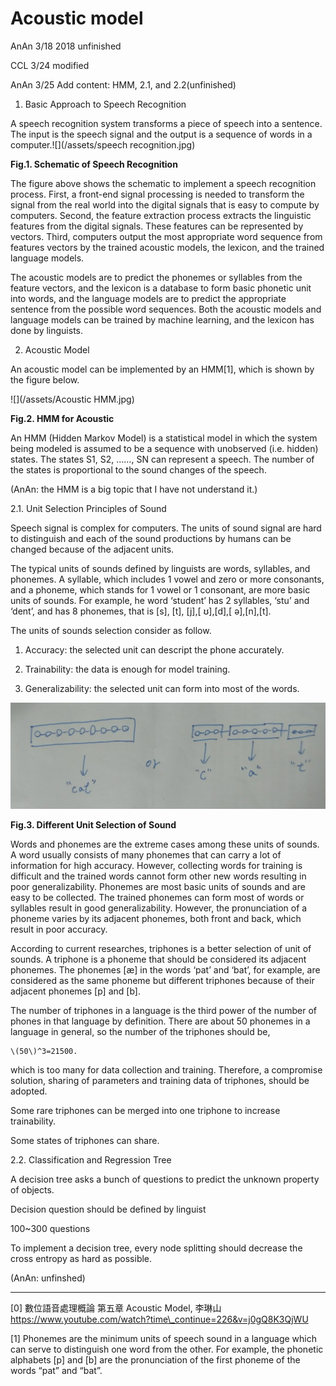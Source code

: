 # Acoustic model

AnAn 3/18 2018 unfinished

CCL 3/24 modified

AnAn 3/25 Add content: HMM, 2.1, and 2.2\(unfinished\)

1.	Basic Approach to Speech Recognition

A speech recognition system transforms a piece of speech into a sentence. The input is the speech signal and the output is a sequence of words in a computer.![](/assets/speech recognition.jpg)

**Fig.1. Schematic of Speech Recognition**

The figure above shows the schematic to implement a speech recognition process. First, a front-end signal processing is needed to transform the signal from the real world into the digital signals that is easy to compute by computers. Second, the feature extraction process extracts the linguistic features from the digital signals. These features can be represented by vectors. Third, computers output the most appropriate word sequence from features vectors by the trained acoustic models, the lexicon, and the trained language models.

The acoustic models are to predict the phonemes or syllables from the feature vectors, and the lexicon is a database to form basic phonetic unit into words, and the language models are to predict the appropriate sentence from the possible word sequences. Both the acoustic models and language models can be trained by machine learning, and the lexicon has done by linguists.

2.	Acoustic Model

An acoustic model can be implemented by an HMM\[1\], which is shown by the figure below. 

![](/assets/Acoustic HMM.jpg)

**Fig.2. HMM for Acoustic**

An HMM \(Hidden Markov Model\) is a statistical model in which the system being modeled is assumed to be a sequence with unobserved \(i.e. hidden\) states. The states S1, S2, ……, SN can represent a speech. The number of the states is proportional to the sound changes of the speech. 

\(AnAn: the HMM is a big topic that I have not understand it.\)

 
2.1.	Unit Selection Principles of Sound

Speech signal is complex for computers. The units of sound signal are hard to distinguish and each of the sound productions by humans can be changed because of the adjacent units.


The typical units of sounds defined by linguists are words, syllables, and phonemes. A syllable, which includes 1 vowel and zero or more consonants, and a phoneme, which stands for 1 vowel or 1 consonant, are more basic units of sounds. For example, he word ‘student’ has 2 syllables, ‘stu’ and ‘dent’, and has 8 phonemes, that is \[s\], \[t\], \[j\],\[ ʊ\],\[d\],\[ ə\],\[n\],\[t\].

The units of sounds selection consider as follow.

1.	Accuracy: the selected unit can descript the phone accurately.

2.	Trainability: the data is enough for model training.

3.	Generalizability: the selected unit can form into most of the words.

![](/assets/IMAG0288.jpg)

**Fig.3. Different Unit Selection of Sound**

Words and phonemes are the extreme cases among these units of sounds. A word usually consists of many phonemes that can carry a lot of information for high accuracy. However, collecting words for training is difficult and the trained words cannot form other new words resulting in poor generalizability. Phonemes are most basic units of sounds and are easy to be collected. The trained phonemes can form most of words or syllables result in good generalizability. However, the pronunciation of a phoneme varies by its adjacent phonemes, both front and back, which result in poor accuracy.

According to current researches, triphones is a better selection of unit of sounds. A triphone is a phoneme that should be considered its adjacent phonemes. The phonemes \[æ\] in the words ‘pat’ and ‘bat’, for example, are considered as the same phoneme but different triphones because of their adjacent phonemes \[p\] and \[b\].

The number of triphones in a language is the third power of the number of phones in that language by definition. There are about 50 phonemes in a language in general, so the number of the triphones should be,

	\(50\)^3=21500.

which is too many for data collection and training. Therefore, a compromise solution, sharing of parameters and training data of triphones, should be adopted.



Some rare triphones can be merged into one triphone to increase trainability.

Some states of triphones can share.

2.2.	Classification and Regression Tree

A decision tree asks a bunch of questions to predict the unknown property of objects.

Decision question should be defined by linguist

100~300 questions


To implement a decision tree, every node splitting should decrease the cross entropy as hard as possible.


\(AnAn: unfinshed\)



---


\[0\] 數位語音處理概論 第五章 Acoustic Model, 李琳山 https://www.youtube.com/watch?time\_continue=226&v=j0gQ8K3QjWU

\[1\] Phonemes are the minimum units of speech sound in a language which can serve to distinguish one word from the other. For example, the phonetic alphabets \[p\] and \[b\] are the pronunciation of the first phoneme of the words “pat” and “bat”.


